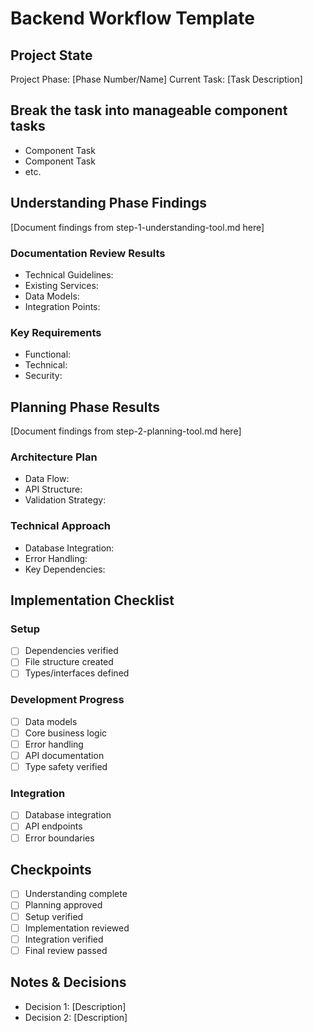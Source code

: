# Backend Workflow Template

## Project State

Project Phase: [Phase Number/Name]
Current Task: [Task Description]

## Break the task into manageable component tasks

- Component Task
- Component Task
- etc.

## Understanding Phase Findings

[Document findings from step-1-understanding-tool.md here]

### Documentation Review Results

- Technical Guidelines:
- Existing Services:
- Data Models:
- Integration Points:

### Key Requirements

- Functional:
- Technical:
- Security:

## Planning Phase Results

[Document findings from step-2-planning-tool.md here]

### Architecture Plan

- Data Flow:
- API Structure:
- Validation Strategy:

### Technical Approach

- Database Integration:
- Error Handling:
- Key Dependencies:

## Implementation Checklist

### Setup

- [ ] Dependencies verified
- [ ] File structure created
- [ ] Types/interfaces defined

### Development Progress

- [ ] Data models
- [ ] Core business logic
- [ ] Error handling
- [ ] API documentation
- [ ] Type safety verified

### Integration

- [ ] Database integration
- [ ] API endpoints
- [ ] Error boundaries

## Checkpoints

- [ ] Understanding complete
- [ ] Planning approved
- [ ] Setup verified
- [ ] Implementation reviewed
- [ ] Integration verified
- [ ] Final review passed

## Notes & Decisions

- Decision 1: [Description]
- Decision 2: [Description]
